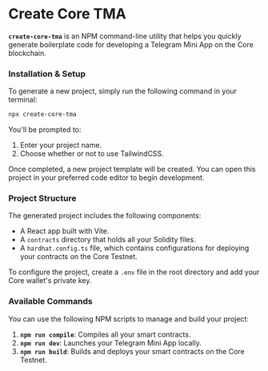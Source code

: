 
# Create Core TMA

**`create-core-tma`** is an NPM command-line utility that helps you quickly generate boilerplate code for developing a Telegram Mini App on the Core blockchain.

### Installation & Setup

To generate a new project, simply run the following command in your terminal:

```bash
npx create-core-tma
```

You'll be prompted to:

1. Enter your project name.
2. Choose whether or not to use TailwindCSS.

Once completed, a new project template will be created. You can open this project in your preferred code editor to begin development.

### Project Structure

The generated project includes the following components:

- A React app built with Vite.
- A `contracts` directory that holds all your Solidity files.
- A `hardhat.config.ts` file, which contains configurations for deploying your contracts on the Core Testnet.

To configure the project, create a `.env` file in the root directory and add your Core wallet's private key.

### Available Commands

You can use the following NPM scripts to manage and build your project:

1. **`npm run compile`**: Compiles all your smart contracts.
2. **`npm run dev`**: Launches your Telegram Mini App locally.
3. **`npm run build`**: Builds and deploys your smart contracts on the Core Testnet.
